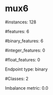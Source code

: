 # mux6

#instances: 128

#features: 6

  #binary_features: 6

  #integer_features: 0

  #float_features: 0

Endpoint type: binary

#Classes: 2

Imbalance metric: 0.0

